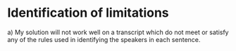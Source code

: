 # Identification of limitations

a) My solution will not work well on a transcript which do not meet or satisfy any of the rules used in identifying the speakers in each sentence.
